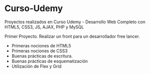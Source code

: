 # Curso-Udemy
Proyectos realizados en Curso Udemy - Desarrollo Web Completo con HTML5, CSS3, JS, AJAX, PHP y MySQL

Primer Proyecto. 
Realizar un front para un desarrollador free lancer.

- Primeras nociones de HTML5
- Primeras nociones de CSS3
- Buenas prácticas de escritura.
- Buenas prácticas de esquematización
- Utilización de Flex y Grid


